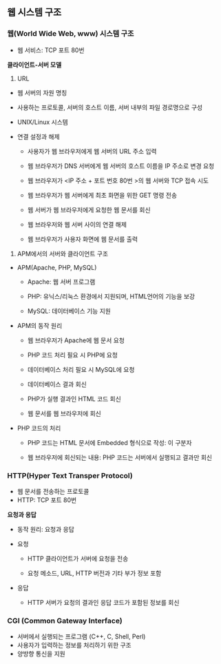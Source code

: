 ## 웹 시스템 구조

### 웹(World Wide Web, www) 시스템 구조

- 웹 서비스: TCP 포트 80번

**클라이언트-서버 모델**

1. URL

- 웹 서버의 자원 명칭
- 사용하는 프로토콜, 서버의 호스트 이름, 서버 내부의 파일 경로명으로 구성
- UNIX/Linux 시스템
- 연결 설정과 해제

  - 사용자가 웹 브라우저에게 웹 서버의 URL 주소 입력

  - 웹 브라우저가 DNS 서버에게 웹 서버의 호스트 이름을 IP 주소로 변경 요청

  - 웹 브라우저가 <IP 주소 + 포트 번호 80번 >의 웹 서버와 TCP 접속 시도

  - 웹 브라우저가 웹 서버에게 최초 화면을 위한 GET 명령 전송

  - 웹 서버가 웹 브라우저에게 요청한 웹 문서를 회신

  - 웹 브라우저와 웹 서버 사이의 연결 해제

  - 웹 브라우저가 사용자 화면에 웹 문서를 출력

1. APM에서의 서버와 클라이언트 구조

- APM(Apache, PHP, MySQL)

  - Apache: 웹 서버 프로그램

  - PHP: 유닉스/리눅스 환경에서 지원되며, HTML언어의 기능을 보강

  - MySQL: 데이터베이스 기능 지원

- APM의 동작 원리

  - 웹 브라우저가 Apache에 웹 문서 요청

  - PHP 코드 처리 필요 시 PHP에 요청

  - 데이터베이스 처리 필요 시 MySQL에 요청

  - 데이터베이스 결과 회신

  - PHP가 실행 결과인 HTML 코드 회신

  - 웹 문서를 웹 브라우저에 회신

- PHP 코드의 처리

  - PHP 코드는 HTML 문서에 Embedded 형식으로 작성: <? 와 ?>이 구분자

  - 웹 브라우저에 회신되는 내용: PHP 코드는 서버에서 실행되고 결과만 회신

### HTTP(Hyper Text Transper Protocol)

- 웹 문서를 전송하는 프로토콜
- HTTP: TCP 포트 80번

**요청과 응답**

- 동작 원리: 요청과 응답
- 요청

  - HTTP 클라이언트가 서버에 요청을 전송

  - 요청 메소드, URL, HTTP 버전과 기타 부가 정보 포함

- 응답

  - HTTP 서버가 요청의 결과인 응답 코드가 포함된 정보를 회신

### CGI (Common Gateway Interface)

- 서버에서 실행되는 프로그램 (C++, C, Shell, Perl)
- 사용자가 입력하는 정보를 처리하기 위한 구조
- 양방향 통신을 지원
